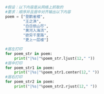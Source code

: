 
<BlogInfo title="18.字符串文本对齐" author="白日梦想猿" pv=0 read_times=0 pre_cost_time=0分17秒 category="高级变量类型" tag_list="['高级变量类型']" create_time="2020.02.12 13:06:30" update_time="2020.02.12 13:26:35" />

```python
#假设：以下内容是从网络上抓取的
#要求：顺序并且居中对齐输出以下内容
poem = ["登鹳雀楼",
        "王之涣",
        "白日依山尽",
        "黄河入海流",
        "欲穷千里路",
        "更上一层楼"]

#居左打印
for poem_str in poem:
    print("|%s|"%poem_str.ljust(12," "))
#居中打印
for poem_str1 in poem:
    print("|%s|"%poem_str1.center(12," "))
#居右打印
for poem_str2 in poem:
    print("|%s|"%poem_str2.rjust(12," "))
```
